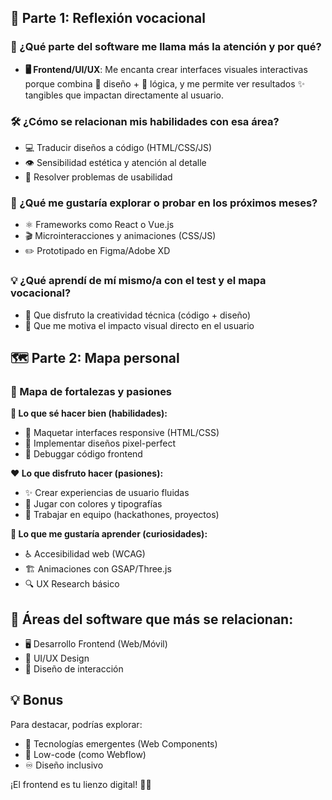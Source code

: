 ## 🌟 Parte 1: Reflexión vocacional

### 🎯 ¿Qué parte del software me llama más la atención y por qué?
- **🖥️ Frontend/UI/UX**: Me encanta crear interfaces visuales interactivas porque combina 🎨 diseño + 🧠 lógica, y me permite ver resultados ✨ tangibles que impactan directamente al usuario.

### 🛠️ ¿Cómo se relacionan mis habilidades con esa área?
- 💻 Traducir diseños a código (HTML/CSS/JS)
- 👁️ Sensibilidad estética y atención al detalle
- 🧩 Resolver problemas de usabilidad

### 🚀 ¿Qué me gustaría explorar o probar en los próximos meses?
- ⚛️ Frameworks como React o Vue.js
- 🎬 Microinteracciones y animaciones (CSS/JS)
- ✏️ Prototipado en Figma/Adobe XD

### 💡 ¿Qué aprendí de mí mismo/a con el test y el mapa vocacional?
- 🤹 Que disfruto la creatividad técnica (código + diseño)
- 🎨 Que me motiva el impacto visual directo en el usuario

## 🗺️ Parte 2: Mapa personal

### 💪 Mapa de fortalezas y pasiones

**🔧 Lo que sé hacer bien (habilidades):**
- 📱 Maquetar interfaces responsive (HTML/CSS)
- 🎯 Implementar diseños pixel-perfect
- 🐞 Debuggar código frontend

**❤️ Lo que disfruto hacer (pasiones):**
- ✨ Crear experiencias de usuario fluidas
- 🎨 Jugar con colores y tipografías
- 👥 Trabajar en equipo (hackathones, proyectos)

**🌱 Lo que me gustaría aprender (curiosidades):**
- ♿ Accesibilidad web (WCAG)
- 🏗️ Animaciones con GSAP/Three.js
- 🔍 UX Research básico

## 🌟 Áreas del software que más se relacionan:
- 🖥️ Desarrollo Frontend (Web/Móvil)
- 🎨 UI/UX Design
- 💫 Diseño de interacción

## 💡 Bonus
Para destacar, podrías explorar:
- 🤖 Tecnologías emergentes (Web Components)
- 🧩 Low-code (como Webflow)
- ♾️ Diseño inclusivo

¡El frontend es tu lienzo digital! 🎨🚀
